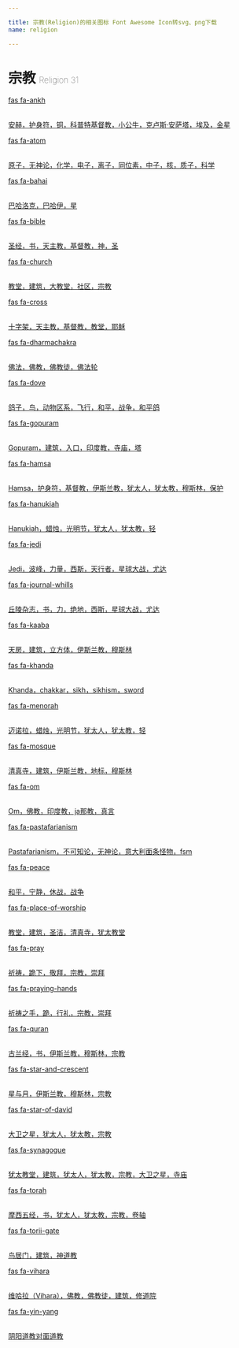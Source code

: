 ```yaml
---

title: 宗教(Religion)的相关图标 Font Awesome Icon转svg、png下载
name: religion

---
```


# 宗教  <small style="font-size: 60%;font-weight: 100">Religion <span class="badge-secondary badge">31</span> </small>

<search tag="religion" :max="0"/>

<div class="icon-list row" id="search-show"><a href="/icon/solid/ankh.html" class="icon-item col-6 col-sm-4 col-md-2"><div class="icon-item-inner"><i class="fas fa-ankh"></i><p><span>fas fa-ankh</span></p> <p><br>安赫，护身符，铜，科普特基督教，小公牛，克卢斯·安萨塔，埃及，金星</p></div></a><a href="/icon/solid/atom.html" class="icon-item col-6 col-sm-4 col-md-2"><div class="icon-item-inner"><i class="fas fa-atom"></i><p><span>fas fa-atom</span></p> <p><br>原子，无神论，化学，电子，离子，同位素，中子，核，质子，科学</p></div></a><a href="/icon/solid/bahai.html" class="icon-item col-6 col-sm-4 col-md-2"><div class="icon-item-inner"><i class="fas fa-bahai"></i><p><span>fas fa-bahai</span></p> <p><br>巴哈洛克，巴哈伊，星</p></div></a><a href="/icon/solid/bible.html" class="icon-item col-6 col-sm-4 col-md-2"><div class="icon-item-inner"><i class="fas fa-bible"></i><p><span>fas fa-bible</span></p> <p><br>圣经，书，天主教，基督教，神，圣</p></div></a><a href="/icon/solid/church.html" class="icon-item col-6 col-sm-4 col-md-2"><div class="icon-item-inner"><i class="fas fa-church"></i><p><span>fas fa-church</span></p> <p><br>教堂，建筑，大教堂，社区，宗教</p></div></a><a href="/icon/solid/cross.html" class="icon-item col-6 col-sm-4 col-md-2"><div class="icon-item-inner"><i class="fas fa-cross"></i><p><span>fas fa-cross</span></p> <p><br>十字架，天主教，基督教，教堂，耶稣</p></div></a><a href="/icon/solid/dharmachakra.html" class="icon-item col-6 col-sm-4 col-md-2"><div class="icon-item-inner"><i class="fas fa-dharmachakra"></i><p><span>fas fa-dharmachakra</span></p> <p><br>佛法，佛教，佛教徒，佛法轮</p></div></a><a href="/icon/solid/dove.html" class="icon-item col-6 col-sm-4 col-md-2"><div class="icon-item-inner"><i class="fas fa-dove"></i><p><span>fas fa-dove</span></p> <p><br>鸽子，鸟，动物区系，飞行，和平，战争，和平鸽</p></div></a><a href="/icon/solid/gopuram.html" class="icon-item col-6 col-sm-4 col-md-2"><div class="icon-item-inner"><i class="fas fa-gopuram"></i><p><span>fas fa-gopuram</span></p> <p><br>Gopuram，建筑，入口，印度教，寺庙，塔</p></div></a><a href="/icon/solid/hamsa.html" class="icon-item col-6 col-sm-4 col-md-2"><div class="icon-item-inner"><i class="fas fa-hamsa"></i><p><span>fas fa-hamsa</span></p> <p><br>Hamsa，护身符，基督教，伊斯兰教，犹太人，犹太教，穆斯林，保护</p></div></a><a href="/icon/solid/hanukiah.html" class="icon-item col-6 col-sm-4 col-md-2"><div class="icon-item-inner"><i class="fas fa-hanukiah"></i><p><span>fas fa-hanukiah</span></p> <p><br>Hanukiah，蜡烛，光明节，犹太人，犹太教，轻</p></div></a><a href="/icon/solid/jedi.html" class="icon-item col-6 col-sm-4 col-md-2"><div class="icon-item-inner"><i class="fas fa-jedi"></i><p><span>fas fa-jedi</span></p> <p><br>Jedi，波峰，力量，西斯，天行者，星球大战，尤达</p></div></a><a href="/icon/solid/journal-whills.html" class="icon-item col-6 col-sm-4 col-md-2"><div class="icon-item-inner"><i class="fas fa-journal-whills"></i><p><span>fas fa-journal-whills</span></p> <p><br>丘陵杂志，书，力，绝地，西斯，星球大战，尤达</p></div></a><a href="/icon/solid/kaaba.html" class="icon-item col-6 col-sm-4 col-md-2"><div class="icon-item-inner"><i class="fas fa-kaaba"></i><p><span>fas fa-kaaba</span></p> <p><br>天房，建筑，立方体，伊斯兰教，穆斯林</p></div></a><a href="/icon/solid/khanda.html" class="icon-item col-6 col-sm-4 col-md-2"><div class="icon-item-inner"><i class="fas fa-khanda"></i><p><span>fas fa-khanda</span></p> <p><br>Khanda，chakkar，sikh，sikhism，sword</p></div></a><a href="/icon/solid/menorah.html" class="icon-item col-6 col-sm-4 col-md-2"><div class="icon-item-inner"><i class="fas fa-menorah"></i><p><span>fas fa-menorah</span></p> <p><br>迈诺拉，蜡烛，光明节，犹太人，犹太教，轻</p></div></a><a href="/icon/solid/mosque.html" class="icon-item col-6 col-sm-4 col-md-2"><div class="icon-item-inner"><i class="fas fa-mosque"></i><p><span>fas fa-mosque</span></p> <p><br>清真寺，建筑，伊斯兰教，地标，穆斯林</p></div></a><a href="/icon/solid/om.html" class="icon-item col-6 col-sm-4 col-md-2"><div class="icon-item-inner"><i class="fas fa-om"></i><p><span>fas fa-om</span></p> <p><br>Om，佛教，印度教，ja那教，真言</p></div></a><a href="/icon/solid/pastafarianism.html" class="icon-item col-6 col-sm-4 col-md-2"><div class="icon-item-inner"><i class="fas fa-pastafarianism"></i><p><span>fas fa-pastafarianism</span></p> <p><br>Pastafarianism，不可知论，无神论，意大利面条怪物，fsm</p></div></a><a href="/icon/solid/peace.html" class="icon-item col-6 col-sm-4 col-md-2"><div class="icon-item-inner"><i class="fas fa-peace"></i><p><span>fas fa-peace</span></p> <p><br>和平，宁静，休战，战争</p></div></a><a href="/icon/solid/place-of-worship.html" class="icon-item col-6 col-sm-4 col-md-2"><div class="icon-item-inner"><i class="fas fa-place-of-worship"></i><p><span>fas fa-place-of-worship</span></p> <p><br>教堂，建筑，圣洁，清真寺，犹太教堂</p></div></a><a href="/icon/solid/pray.html" class="icon-item col-6 col-sm-4 col-md-2"><div class="icon-item-inner"><i class="fas fa-pray"></i><p><span>fas fa-pray</span></p> <p><br>祈祷，跪下，敬拜，宗教，崇拜</p></div></a><a href="/icon/solid/praying-hands.html" class="icon-item col-6 col-sm-4 col-md-2"><div class="icon-item-inner"><i class="fas fa-praying-hands"></i><p><span>fas fa-praying-hands</span></p> <p><br>祈祷之手，跪，行礼，宗教，崇拜</p></div></a><a href="/icon/solid/quran.html" class="icon-item col-6 col-sm-4 col-md-2"><div class="icon-item-inner"><i class="fas fa-quran"></i><p><span>fas fa-quran</span></p> <p><br>古兰经，书，伊斯兰教，穆斯林，宗教</p></div></a><a href="/icon/solid/star-and-crescent.html" class="icon-item col-6 col-sm-4 col-md-2"><div class="icon-item-inner"><i class="fas fa-star-and-crescent"></i><p><span>fas fa-star-and-crescent</span></p> <p><br>星与月，伊斯兰教，穆斯林，宗教</p></div></a><a href="/icon/solid/star-of-david.html" class="icon-item col-6 col-sm-4 col-md-2"><div class="icon-item-inner"><i class="fas fa-star-of-david"></i><p><span>fas fa-star-of-david</span></p> <p><br>大卫之星，犹太人，犹太教，宗教</p></div></a><a href="/icon/solid/synagogue.html" class="icon-item col-6 col-sm-4 col-md-2"><div class="icon-item-inner"><i class="fas fa-synagogue"></i><p><span>fas fa-synagogue</span></p> <p><br>犹太教堂，建筑，犹太人，犹太教，宗教，大卫之星，寺庙</p></div></a><a href="/icon/solid/torah.html" class="icon-item col-6 col-sm-4 col-md-2"><div class="icon-item-inner"><i class="fas fa-torah"></i><p><span>fas fa-torah</span></p> <p><br>摩西五经，书，犹太人，犹太教，宗教，卷轴</p></div></a><a href="/icon/solid/torii-gate.html" class="icon-item col-6 col-sm-4 col-md-2"><div class="icon-item-inner"><i class="fas fa-torii-gate"></i><p><span>fas fa-torii-gate</span></p> <p><br>鸟居门，建筑，神道教</p></div></a><a href="/icon/solid/vihara.html" class="icon-item col-6 col-sm-4 col-md-2"><div class="icon-item-inner"><i class="fas fa-vihara"></i><p><span>fas fa-vihara</span></p> <p><br>维哈拉（Vihara），佛教，佛教徒，建筑，修道院</p></div></a><a href="/icon/solid/yin-yang.html" class="icon-item col-6 col-sm-4 col-md-2"><div class="icon-item-inner"><i class="fas fa-yin-yang"></i><p><span>fas fa-yin-yang</span></p> <p><br>阴阳道教对面道教</p></div></a></div>

